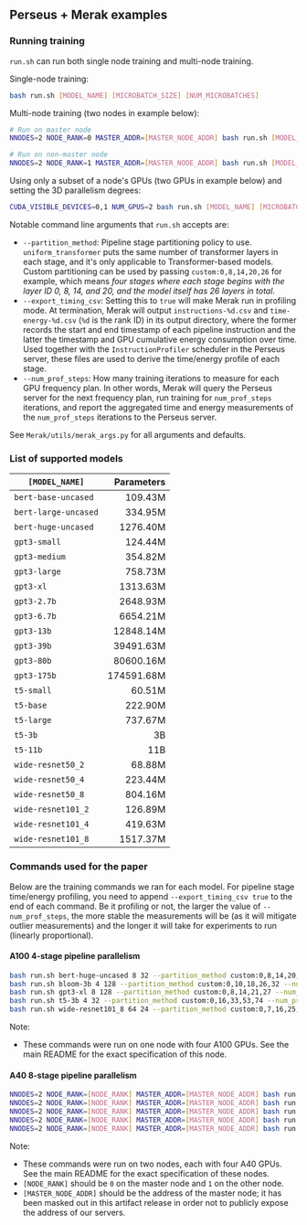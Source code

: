 ## Perseus + Merak examples

### Running training

`run.sh` can run both single node training and multi-node training.

Single-node training:

```bash
bash run.sh [MODEL_NAME] [MICROBATCH_SIZE] [NUM_MICROBATCHES]
```

Multi-node training (two nodes in example below):

```bash
# Run on master node
NNODES=2 NODE_RANK=0 MASTER_ADDR=[MASTER_NODE_ADDR] bash run.sh [MODEL_NAME] [MICROBATCH_SIZE] [NUM_MICROBATCHES]

# Run on non-master node
NNODES=2 NODE_RANK=1 MASTER_ADDR=[MASTER_NODE_ADDR] bash run.sh [MODEL_NAME] [MICROBATCH_SIZE] [NUM_MICROBATCHES]
```

Using only a subset of a node's GPUs (two GPUs in example below) and setting the 3D parallelism degrees:

```bash
CUDA_VISIBLE_DEVICES=0,1 NUM_GPUS=2 bash run.sh [MODEL_NAME] [MICROBATCH_SIZE] [NUM_MICROBATCHES] --pp 2 --dp 1 --tp 1
```

Notable command line arguments that `run.sh` accepts are:
- `--partition_method`: Pipeline stage partitioning policy to use. `uniform_transformer` puts the same number of transformer layers in each stage, and it's only applicable to Transformer-based models. Custom partitioning can be used by passing `custom:0,8,14,20,26` for example, which means *four stages where each stage begins with the layer ID 0, 8, 14, and 20, and the model itself has 26 layers in total*.
- `--export_timing_csv`: Setting this to `true` will make Merak run in profiling mode. At termination, Merak will output `instructions-%d.csv` and `time-energy-%d.csv` (`%d` is the rank ID) in its output directory, where the former records the start and end timestamp of each pipeline instruction and the latter the timestamp and GPU cumulative energy consumption over time. Used together with the `InstructionProfiler` scheduler in the Perseus server, these files are used to derive the time/energy profile of each stage.
- `--num_prof_steps`: How many training iterations to measure for each GPU frequency plan. In other words, Merak will query the Perseus server for the next frequency plan, run training for `num_prof_steps` iterations, and report the aggregated time and energy measurements of the `num_prof_steps` iterations to the Perseus server.

See `Merak/utils/merak_args.py` for all arguments and defaults.

### List of supported models

| `[MODEL_NAME]` | Parameters |
|---|---:|
| `bert-base-uncased` | 109.43M |
| `bert-large-uncased` | 334.95M |
| `bert-huge-uncased` | 1276.40M |
| `gpt3-small` | 124.44M |
| `gpt3-medium` | 354.82M |
| `gpt3-large` | 758.73M |
| `gpt3-xl` | 1313.63M |
| `gpt3-2.7b` | 2648.93M |
| `gpt3-6.7b` | 6654.21M |
| `gpt3-13b` | 12848.14M |
| `gpt3-39b` | 39491.63M |
| `gpt3-80b` | 80600.16M |
| `gpt3-175b` | 174591.68M |
| `t5-small` | 60.51M |
| `t5-base` | 222.90M |
| `t5-large` | 737.67M |
| `t5-3b` | 3B |
| `t5-11b` | 11B |
| `wide-resnet50_2` | 68.88M |
| `wide-resnet50_4` | 223.44M |
| `wide-resnet50_8` | 804.16M |
| `wide-resnet101_2` | 126.89M |
| `wide-resnet101_4` | 419.63M |
| `wide-resnet101_8` | 1517.37M |

### Commands used for the paper

Below are the training commands we ran for each model.
For pipeline stage time/energy profiling, you need to append `--export_timing_csv true` to the end of each command.
Be it profiling or not, the larger the value of `--num_prof_steps`, the more stable the measurements will be (as it will mitigate outlier measurements) and the longer it will take for experiments to run (linearly proportional).

#### A100 4-stage pipeline parallelism

```sh
bash run.sh bert-huge-uncased 8 32 --partition_method custom:0,8,14,20,26 --num_prof_steps 30
bash run.sh bloom-3b 4 128 --partition_method custom:0,10,18,26,32 --num_prof_steps 4
bash run.sh gpt3-xl 8 128 --partition_method custom:0,8,14,21,27 --num_prof_steps 4
bash run.sh t5-3b 4 32 --partition_method custom:0,16,33,53,74 --num_prof_steps 30
bash run.sh wide-resnet101_8 64 24 --partition_method custom:0,7,16,25,34 --num_prof_steps 20
```

Note:

- These commands were run on one node with four A100 GPUs. See the main README for the exact specification of this node.

#### A40 8-stage pipeline parallelism

```sh
NNODES=2 NODE_RANK=[NODE_RANK] MASTER_ADDR=[MASTER_NODE_ADDR] bash run.sh bert-huge-uncased 8 32 --partition_method uniform_transformer --num_prof_steps 40 --pp 8 --dp 1 --tp 1
NNODES=2 NODE_RANK=[NODE_RANK] MASTER_ADDR=[MASTER_NODE_ADDR] bash run.sh bloom-3b 4 128 --partition_method custom:0,6,10,14,18,22,26,30,32 --num_prof_steps 5 --pp 8  --dp 1 --tp 1
NNODES=2 NODE_RANK=[NODE_RANK] MASTER_ADDR=[MASTER_NODE_ADDR] bash run.sh gpt3-2.7b 4 256 --partition_method uniform_transformer --num_prof_steps 4 --pp 8 --dp 1 --tp 1
NNODES=2 NODE_RANK=[NODE_RANK] MASTER_ADDR=[MASTER_NODE_ADDR] bash run.sh t5-3b 4 32 --partition_method custom:0,9,16,24,33,43,53,63,74 --num_prof_steps 20 --pp 8 --dp 1 --tp 1
NNODES=2 NODE_RANK=[NODE_RANK] MASTER_ADDR=[MASTER_NODE_ADDR] bash run.sh wide-resnet101_8 32 48 --partition_method custom:0,4,9,13,17,21,25,30,34 --num_prof_steps 20 --pp 8 --dp 1 --tp 1
```

Note:

- These commands were run on two nodes, each with four A40 GPUs. See the main README for the exact specification of these nodes.
- `[NODE_RANK]` should be `0` on the master node and `1` on the other node.
- `[MASTER_NODE_ADDR]` should be the address of the master node; it has been masked out in this artifact release in order not to publicly expose the address of our servers.
